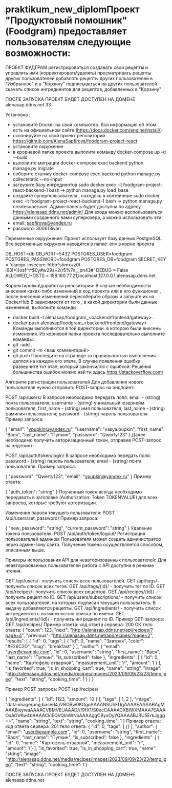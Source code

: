 # praktikum_new_diplomПроект "Продуктовый помошник" (Foodgram) предоставляет пользователям следующие возможности:
ПРОЕКТ ФУДГРАМ
регистрироваться
создавать свои рецепты и управлять ими (корректировать\удалять)
просматривать рецепты других пользователей
добавлять рецепты других пользователей в "Избранное" и в "Корзину"
подписываться на других пользователей
скачать список ингредиентов для рецептов, добавленных в "Корзину"

ПОСЛЕ ЗАПУСКА ПРОЕКТ БУДЕТ ДОСТУПЕН НА ДОМЕНЕ alenasap.ddns.net 33

Установка :
 - установите Docker на свой компьютер. Вся информация об этом есть на официальном сайте (https://docs.docker.com/engine/install/)
  - склонируйте на свой проект репозиторий https://github.com/AlenaSapfirova/foodgram-project-react
  - установите окружение 
  - в крорневой папке проекта выполите команду docker-compose up -d --build
  - выполинте миграции docker-compose exec backend python manage.py migrate
  - соберите статику docker-compose exec backend python manage.py collectstatic --no-input
  - загрузите базу ингредиентов sudo docker exec -it foodgram-project-react-backend-1 bash -> python manage.py load_base
  - создайте суперпользователя , находясь в контейнере  sudo docker exec -it foodgram-project-react-backend-1 bash -> python manage.py createsuperuser.
  Админ-панель будет доступна по адресу https://alenasap.ddns.net/admin/
  Для входа можно воспользоваться данными созданного вами суперюзера, а можно использовать эти:
  - email: sapfirova@yandex.ru 
  - password: 300613ivan
  

 Переменные окруужения: 
  Проект использует базу данных PostgreSQL. Все переменные окруженя находятся в папке .env в корне проекта.

  DB_HOST=db
  DB_PORT=5432
  POSTGRES_USER=foodgram
  POSTGRES_PASSWORD=foodgram
  POSTGRES_DB=foodgram
  SECRET_KEY = 'django-insecure-htbb^sbmx+z0t-i63!=))osf^t^$0y#w29s+2(r5%7n__pn43#'
  DEBUG = False
  ALLOWED_HOSTS = 158.160.77.21,localhost,127.0.0.1,alenasap.ddns.net
  

Корректировка\доработка репозитория:
В случае необходимости внесения каких-либо измениний в код проекта или в его функционал , после внесения измениений пересоберите образы и запуште их на DockerHub
В зависимости от того , в какой директории были данные изменения, выполните команды:
- docker build -t alenasap/foodgram_<backend/frontend/gateway> .
- docker push alenasap/foodgram_<backend/frontend/gateway>
Команды выполняются в той директории. в которою были внесены изменения.
Из корневой папки проекта последовательно выполните команды:
 - git -add .
 - git commit -m <ваш комментарий>
 - git push
 Проследите на странице за правильностью выполнения деплоя на каждом его этапе. В случае появления ошибки разверните тот этап, который закончился с ошибкой. Решения большинства ошибок можно най ти здесь https://stackoverflow.com/

 Алгоритм регистрации пользователей
Для добавления нового пользователя нужно отправить POST-запрос на эндпоинт:

POST /api/users/
В запросе необходимо передать поля:
email - (string) почта пользователя;
username - (string) уникальный юзернейм пользователя;
first_name - (string) имя пользователя;
last_name - (string) фамилия пользователя;
password - (string) пароль пользователя.
Пример запроса:

{
"email": "vpupkin@yandex.ru",
"username": "vasya.pupkin",
"first_name": "Вася",
"last_name": "Пупкин",
"password": "Qwerty123"
}
Далее необходимо получить авторизационный токен, отправив POST-запрос на эндпоинт:

POST /api/auth/token/login/
В запросе необходимо передать поля:
password - (string) пароль пользователя;
email - (string) почта пользователя.
Пример запроса:

{
"password": "Qwerty123",
"email": "vpupkin@yandex.ru"
}
Пример ответа:

{
  "auth_token": "string"
}
Поученный токен всегда необходимо передавать в заголовке (Authorization: Token TOKENVALUE) для всех запросов, которые требуют авторизации.

Изменение пароля текущего пользователя:
POST /api/users/set_password/
Пример запроса:

{
  "new_password": "string",
  "current_password": "string"
}
Удаление токена пользователя:
POST /api/auth/token/logout/
Регистрация пользователей админом
Пользователя может создать администратор через админ-зону сайта. Получение токена осуществляется способом, описанным выше.

Примеры использования API для неавторизованных пользователей:
Для неавторизованных пользователей работа с API доступна в режиме чтения.

GET /api/users/- получить список всех пользователей.
GET /api/tags/- получить список всех тегов.
GET /api/tags/{id}/ - получить тег по ID.
GET /api/recipes/- получить список всех рецептов.
GET /api/recipes/{id}/ - получить рецепт по ID.
GET /api/users/subscriptions/ - получить список всех пользователей, на которых подписан текущий пользователь. В выдачу добавляются рецепты.
GET /api/ingredients/ - получить список ингредиентов с возможностью поиска по имени.
GET /api/ingredients/{id}/ - получить ингредиент по ID.
Пример GET-запроса:
GET /api/recipes/
Пример ответа:
код ответа сервера: 200 OK
тело ответа:
{
  "count": 123,
  "next": "http://alenasap.ddns.net/api/recipes/?page=4",
  "previous": "http://alenasap.ddns.net/api/recipes/?page=2",
  "results": [
    {
      "id": 0,
      "tags": [
        {
          "id": 0,
          "name": "Завтрак",
          "color": "#E26C2D",
          "slug": "breakfast"
        }
      ],
      "author": {
        "email": "user@example.com",
        "id": 0,
        "username": "string",
        "first_name": "Вася",
        "last_name": "Пупкин",
        "is_subscribed": false
      },
      "ingredients": [
        {
          "id": 0,
          "name": "Картофель отварной",
          "measurement_unit": "г",
          "amount": 1
        }
      ],
      "is_favorited": true,
      "is_in_shopping_cart": true,
      "name": "string",
      "image": "http://alenasap.ddns.net/media/recipes/images/2023/09/09/23/23/temp.jpeg",
      "text": "string",
      "cooking_time": 1
    }
  ]
}

Пример POST-запроса:
POST /api/recipes/

{
  "ingredients": [
    {
      "id": 1123,
      "amount": 10
    }
  ],
  "tags": [
    1,
    2
  ],
  "image": "data:image/png;base64,iVBORw0KGgoAAAANSUhEUgAAAAEAAAABAgMAAABieywaAAAACVBMVEUAAAD///9fX1/S0ecCAAAACXBIWXMAAA7EAAAOxAGVKw4bAAAACklEQVQImWNoAAAAggCByxOyYQAAAABJRU5ErkJggg==",
  "name": "string",
  "text": "string",
  "cooking_time": 1
}
Пример ответа:
код ответа сервера: 201
тело ответа:
{
"id": 0,
"tags": [
{}
],
"author": {
"email": "user@example.com",
"id": 0,
"username": "string",
"first_name": "Вася",
"last_name": "Пупкин",
"is_subscribed": false
},
"ingredients": [
{
"id": 0,
"name": "Картофель отварной",
"measurement_unit": "г",
"amount": 1
}
],
"is_favorited": true,
"is_in_shopping_cart": true,
"name": "string",
"image": "http://alenasap.ddns.net/media/recipes/images/2023/09/09/23/23/temp.jpeg",
"text": "string",
"cooking_time": 1
} 

ПОСЛЕ ЗАПУСКА ПРОЕКТ БУДЕТ ДОСТУПЕН НА ДОМЕНЕ alenasap.ddns.net 